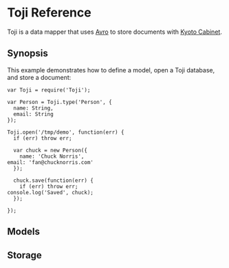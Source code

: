 # Toji Reference #

Toji is a data mapper that uses [Avro][1] to store documents with
[Kyoto Cabinet][2].

## Synopsis ##

This example demonstrates how to define a model, open a Toji database,
and store a document:

    var Toji = require('Toji');

    var Person = Toji.type('Person', {
      name: String,
      email: String
    });

    Toji.open('/tmp/demo', function(err) {
      if (err) throw err;

      var chuck = new Person({
        name: 'Chuck Norris',
	email: 'fan@chucknorris.com'
      });

      chuck.save(function(err) {
        if (err) throw err;
	console.log('Saved', chuck);
      });

    });

## Models ##

## Storage ##


[1]: http://avro.apache.org/docs/current/spec.html
[2]: http://fallabs.com/kyotocabinet/spex.html

